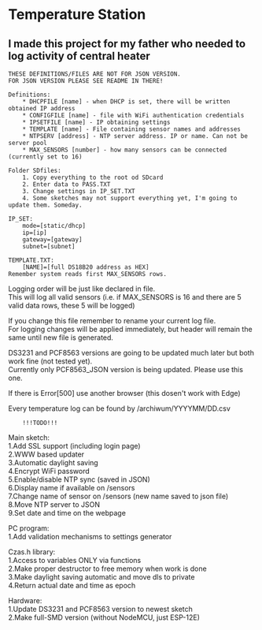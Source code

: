 # Temperature Station  
## I made this project for my father who needed to log activity of central heater  

	THESE DEFINITIONS/FILES ARE NOT FOR JSON VERSION.  
	FOR JSON VERSION PLEASE SEE README IN THERE!  
	
	Definitions:  
		* DHCPFILE [name] - when DHCP is set, there will be written obtained IP address  
		* CONFIGFILE [name] - file with WiFi authentication credentials  
		* IPSETFILE [name] - IP obtaining settings    
		* TEMPLATE [name] - File containing sensor names and addresses  
		* NTPSERV [address] - NTP server address. IP or name. Can not be server pool  
		* MAX_SENSORS [number] - how many sensors can be connected (currently set to 16)  

	Folder SDfiles:  
		1. Copy everything to the root od SDcard  
		2. Enter data to PASS.TXT  
		3. Change settings in IP_SET.TXT  
		4. Some sketches may not support everything yet, I'm going to update them. Someday.  

	IP_SET:  
		mode=[static/dhcp]  
		ip=[ip]  
		gateway=[gateway]  
		subnet=[subnet]  
		
	TEMPLATE.TXT:  
		[NAME]=[full DS18B20 address as HEX]  
	Remember system reads first MAX_SENSORS rows.  

Logging order will be just like declared in file.  
This will log all valid sensors (i.e. if MAX_SENSORS is 16 and there are 5 valid data rows, these 5 will be logged)  

If you change this file remember to rename your current log file.  
For logging changes will be applied immediately, but header will remain the same until new file is generated.  
	
DS3231 and PCF8563 versions are going to be updated much later but both work fine (not tested yet).  
Currently only PCF8563_JSON version is being updated. Please use this one.  

If there is Error[500] use another browser (this dosen't work with Edge)  

Every temperature log can be found by /archiwum/YYYYMM/DD.csv  
	
		!!!TODO!!!  

Main sketch:  
	1.Add SSL support (including login page)  
	2.WWW based updater  
	3.Automatic daylight saving  
	4.Encrypt WiFi password   
	5.Enable/disable NTP sync (saved in JSON)  
	6.Display name if available on /sensors  
	7.Change name of sensor on /sensors (new name saved to json file)  
	8.Move NTP server to JSON  
	9.Set date and time on the webpage  
	
PC program:   
	1.Add validation mechanisms to settings generator  
	
Czas.h library:  
	1.Access to variables ONLY via functions  
	2.Make proper destructor to free memory when work is done  
	3.Make daylight saving automatic and move dls to private  
	4.Return actual date and time as epoch  
	
Hardware:  
	1.Update DS3231 and PCF8563 version to newest sketch  
	2.Make full-SMD version (without NodeMCU, just ESP-12E)  